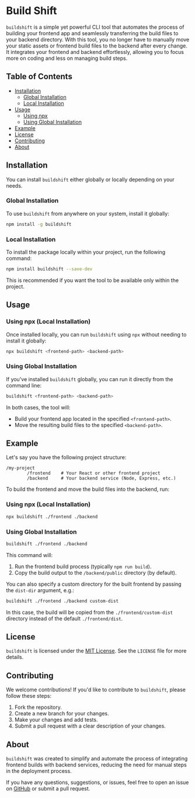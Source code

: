 # Build Shift

`buildshift` is a simple yet powerful CLI tool that automates the process of building your frontend app and seamlessly transferring the build files to your backend directory. With this tool, you no longer have to manually move your static assets or frontend build files to the backend after every change. It integrates your frontend and backend effortlessly, allowing you to focus more on coding and less on managing build steps.


## Table of Contents

- [Installation](#installation)
    - [Global Installation](#global-installation)
    - [Local Installation](#local-installation)
- [Usage](#usage)
    - [Using npx](#using-npx)
    - [Using Global Installation](#using-global-installation)
- [Example](#example)
- [License](#license)
- [Contributing](#contributing)
- [About](#about)
  

## Installation

You can install `buildshift` either globally or locally depending on your needs.

### Global Installation

To use `buildshift` from anywhere on your system, install it globally:

```bash
npm install -g buildshift
```

### Local Installation

To install the package locally within your project, run the following command:

```bash
npm install buildshift --save-dev
```

This is recommended if you want the tool to be available only within the project.

## Usage

### Using npx (Local Installation)

Once installed locally, you can run `buildshift` using `npx` without needing to install it globally:

```bash
npx buildshift <frontend-path> <backend-path>
```

### Using Global Installation

If you've installed `buildshift` globally, you can run it directly from the command line:

```bash
buildshift <frontend-path> <backend-path>
```

In both cases, the tool will:

- Build your frontend app located in the specified `<frontend-path>`.
- Move the resulting build files to the specified `<backend-path>`.

## Example

Let's say you have the following project structure:

```
/my-project
        /frontend    # Your React or other frontend project
        /backend     # Your backend service (Node, Express, etc.)
```

To build the frontend and move the build files into the backend, run:

### Using npx (Local Installation)

```bash
npx buildshift ./frontend ./backend
```

### Using Global Installation

```bash
buildshift ./frontend ./backend
```

This command will:

1. Run the frontend build process (typically `npm run build`).
2. Copy the build output to the `/backend/public` directory (by default).

You can also specify a custom directory for the built frontend by passing the `dist-dir` argument, e.g.:

```bash
buildshift ./frontend ./backend custom-dist
```

In this case, the build will be copied from the `./frontend/custom-dist` directory instead of the default `./frontend/dist`.

## License

`buildshift` is licensed under the [MIT License](LICENSE). See the `LICENSE` file for more details.

## Contributing

We welcome contributions! If you'd like to contribute to `buildshift`, please follow these steps:

1. Fork the repository.
2. Create a new branch for your changes.
3. Make your changes and add tests.
4. Submit a pull request with a clear description of your changes.


## About

`buildshift` was created to simplify and automate the process of integrating frontend builds with backend services, reducing the need for manual steps in the deployment process.

If you have any questions, suggestions, or issues, feel free to open an issue on [GitHub](https://github.com/dev-raghvendramisra/Build-Shift/issues) or submit a pull request.

